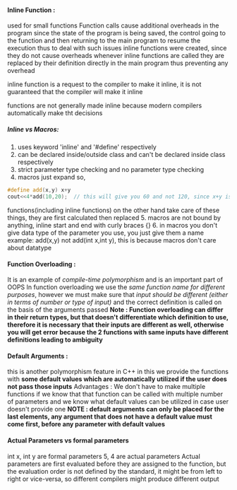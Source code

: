 #### Inline Function : 
used for small functions
Function calls cause additional overheads in the program since the state of the program is being saved, the control going to the function and then returning to the main program to resume the execution
thus to deal with such issues inline functions were created, since they do not cause overheads
whenever inline functions are called they are replaced by their definition directly in the main program thus preventing any overhead

inline function is a request to the compiler to make it inline, it is not guaranteed that the compiler will make it inline

functions are not generally made inline because modern compilers automatically make tht decisions

##### Inline vs Macros:
1. uses keyword 'inline' and '#define' respectively
2. can be declared inside/outside class and can't be declared inside class respectively
3. strict parameter type checking and no parameter type checking
4. macros just expand so, 
```cpp
#define add(x,y) x+y
cout<<4*add(10,20);  // this will give you 60 and not 120, since x+y is not calculated, its just replaced giving result 4*10+20=40+20=60
```
functions(including inline functions) on the other hand take care of these things, they are first calculated then replaced
5. macros are not bound by anything, inline start and end with curly braces {}
6. in macros you don't give data type of the parameter you use, you just give them a name
example: add(x,y) not add(int x,int y), this is because macros don't care about datatype

#### Function Overloading : 
It is an example of *compile-time polymorphism* and is an important part of OOPS
In function overloading we use the _same function name for different purposes_, however we must make sure that _input should be different (either in terms of number or type of input)_
and the correct definition is called on the basis of the arguments passed
__Note : Function overloading can differ in their return types, but that doesn't differentiate which definition to use, therefore it is necessary that their inputs are different as well, otherwise you will get error because the 2 functions with same inputs have different definitions leading to ambiguity__

#### Default Arguments : 
this is another polymorphism feature in C++
in this we provide the functions with **some default values which are automatically utilized if the user does not pass those inputs**
Advantages : We don't have to make multiple functions if we know that that function can be called with multiple number of parameters and we know what default values can be utilized in case user doesn't provide one
**NOTE : default arguments can only be placed for the last elements, any argument that does not have a default value must come first, before any parameter with default values**

#### Actual Parameters vs formal parameters
int x, int y are formal parameters
5, 4 are actual parameters
Actual parameters are first evaluated before they are assigned to the function, but the evaluation order is not defined by the standard, it might be from left to right or vice-versa, so different compilers might produce different output